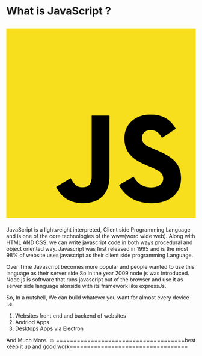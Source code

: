 # **What is JavaScript** ?

## ![JavaScript](images/js.png)

JavaScript is a lightweight interpreted, Client side Programming Language and is one of the core technologies of the www(word wide web). Along with HTML AND CSS.
we can write javascript code in both ways procedural and object oriented way.
Javascript was first released in 1995 and is the most 98% of website uses javascript as their client side programming Language.

Over Time Javascript becomes more popular and people wanted to use this language as their server side So in the year 2009 node js was introduced.
Node js is software that runs javascript out of the browser and use it as server side language alonside with its framework like expressJs.

So, In a nutshell, We can build whatever you want for almost every device i.e.

1. Websites front end and backend of websites
2. Andriod Apps
3. Desktops Apps via Electron

And Much More. ☺️
=====================================best keep it up and good work==================================
